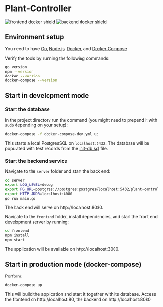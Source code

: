 # Plant-Controller

![frontend docker shield](https://img.shields.io/docker/v/alexheld/plant-controller-frontend?label=frontend&logo=docker&style=for-the-badge)
![backend docker shield](https://img.shields.io/docker/v/alexheld/plant-controller-backend?label=backend&logo=docker&style=for-the-badge)

## Environment setup

You need to have [Go](https://golang.org/),
[Node.js](https://nodejs.org/),
[Docker](https://www.docker.com/), and
[Docker Compose](https://docs.docker.com/compose/)


Verify the tools by running the following commands:

```sh
go version
npm --version
docker --version
docker-compose --version
```

## Start in development mode
                                               
### Start the database
In the project directory run the command (you might
need to prepend it with `sudo` depending on your setup):
```sh
docker-compose -f docker-compose-dev.yml up
```

This starts a local PostgresSQL on `localhost:5432`.
The database will be populated with test records
from the [init-db.sql](data/init-db.sql) file.
                                             
### Start the backend service
Navigate to the `server` folder and start the back end:

```sh
cd server
export LOG_LEVEL=debug
export PG_URL=postgres://postgres:postgres@localhost:5432/plant-controller?sslmode=disable
export HTTP_ADDR=localhost:8080
go run main.go
```

The back end will serve on http://localhost:8080.

Navigate to the `frontend` folder, install dependencies,
and start the front end development server by running:

```sh
cd frontend
npm install
npm start
```
The application will be available on http://localhost:3000.
 
## Start in production mode (docker-compose)

Perform:
```sh
docker-compose up
```

This will build the application and start it together with
its database. Access the frontend on http://localhost:80, the backend on http://localhost:8080

